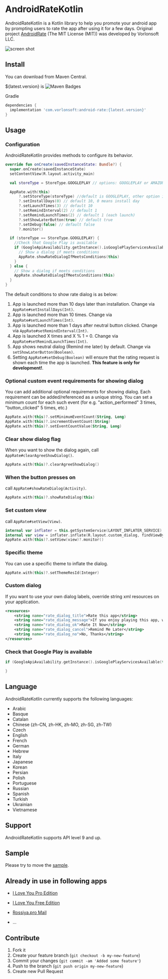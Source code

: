 AndroidRateKotlin
=================

AndroidRateKotlin is a Kotlin library to help you promote your android app by prompting users to rate the app after using it for a few days. Original project [AndroidRate](https://github.com/Vorlonsoft/AndroidRate) (The MIT License (MIT)) was developed by Vorlonsoft LLC.

![screen shot](http://i.gyazo.com/286342ba215a515f2f443a7ce996cc92.gif)

## Install

You can download from Maven Central.

${latest.version} is ![Maven Badges](https://maven-badges.herokuapp.com/maven-central/com.vorlonsoft/android-rate/badge.svg)

Gradle
```groovy
dependencies {
  implementation 'com.vorlonsoft:android-rate:{latest.version}'
}
```

## Usage

### Configuration

AndroidRateKotlin provides methods to configure its behavior.

```Kotlin
override fun onCreate(savedInstanceState: Bundle?) {
  super.onCreate(savedInstanceState)
  setContentView(R.layout.activity_main)

  val storeType = StoreType.GOOGLEPLAY // options: GOOGLEPLAY or AMAZON

  AppRate.with(this)
      ?.setStoreType(storeType) //default is GOOGLEPLAY, other option is AMAZON
      ?.setInstallDays(0) // default 10, 0 means install day
      ?.setLaunchTimes(3) // default 10
      ?.setRemindInterval(2) // default 1
      ?.setRemindLaunchTimes(2) // default 1 (each launch)
      ?.setShowLaterButton(true) // default true
      ?.setDebug(false) // default false
      ?.monitor()

  if (storeType == StoreType.GOOGLEPLAY) {
    //Check that Google Play is available
    if (GoogleApiAvailability.getInstance().isGooglePlayServicesAvailable(this) != ConnectionResult.SERVICE_MISSING) {
      // Show a dialog if meets conditions
      AppRate.showRateDialogIfMeetsConditions(this)
    }
  } else {
    // Show a dialog if meets conditions
    AppRate.showRateDialogIfMeetsConditions(this)
  }
}
```

The default conditions to show rate dialog is as below:

1. App is launched more than 10 days later than installation. Change via `AppRate#setInstallDays(Int)`.
2. App is launched more than 10 times. Change via `AppRate#setLaunchTimes(Int)`.
3. App is launched more than 1 days after neutral button clicked. Change via `AppRate#setRemindInterval(Int)`.
4. App is launched X times and X % 1 = 0. Change via `AppRate#setRemindLaunchTimes(Int)`.
5. App shows neutral dialog (Remind me later) by default. Change via `setShowLaterButton(Boolean)`.
6. Setting `AppRate#setDebug(Boolean)` will ensure that the rating request is shown each time the app is launched. **This feature is only for development!**.

### Optional custom event requirements for showing dialog

You can add additional optional requirements for showing dialog. Each requirement can be added/referenced as a unique string. You can set a minimum count for each such event (for e.g. "action_performed" 3 times, "button_clicked" 5 times, etc.)

```Kotlin
AppRate.with(this)?.setMinimumEventCount(String, Long)
AppRate.with(this)?.incrementEventCount(String)
AppRate.with(this)?.setEventCountValue(String, Long)
```

### Clear show dialog flag

When you want to show the dialog again, call `AppRate#clearAgreeShowDialog()`.

```Kotlin
AppRate.with(this)?.clearAgreeShowDialog()
```

### When the button presses on

call `AppRate#showRateDialog(Activity)`.

```Kotlin
AppRate.with(this)?.showRateDialog(this)
```

### Set custom view

call `AppRate#setView(View)`.

```Kotlin
internal var inflater = this.getSystemService(LAYOUT_INFLATER_SERVICE) as LayoutInflater
internal var view = inflater.inflate(R.layout.custom_dialog, findViewById(R.id.layout_root) as ViewGroup)
AppRate.with(this)?.setView(view)?.monitor()
```

### Specific theme

You can use a specific theme to inflate the dialog.

```Kotlin
AppRate.with(this)?.setThemeResId(Integer)
```

### Custom dialog

If you want to use your own dialog labels, override string xml resources on your application.

```xml
<resources>
    <string name="rate_dialog_title">Rate this app</string>
    <string name="rate_dialog_message">If you enjoy playing this app, would you mind taking a moment to rate it? It won\'t take more than a minute. Thanks for your support!</string>
    <string name="rate_dialog_ok">Rate It Now</string>
    <string name="rate_dialog_cancel">Remind Me Later</string>
    <string name="rate_dialog_no">No, Thanks</string>
</resources>
```

### Check that Google Play is available

```Kotlin
if (GoogleApiAvailability.getInstance().isGooglePlayServicesAvailable(this) != ConnectionResult.SERVICE_MISSING) {

}
```

## Language

AndroidRateKotlin currently supports the following languages:

- Arabic
- Basque
- Catalan
- Chinese (zh-CN, zh-HK, zh-MO, zh-SG, zh-TW)
- Czech
- English
- French
- German
- Hebrew
- Italy
- Japanese
- Korean
- Persian
- Polish
- Portuguese
- Russian
- Spanish
- Turkish
- Ukrainian
- Vietnamese

## Support

AndroidRateKotlin supports API level 9 and up.

## Sample

Please try to move the [sample](https://github.com/AlexanderLS/AndroidRateKotlin/tree/master/sample).

## Already in use in following apps

* [I Love You Pro Edition](https://play.google.com/store/apps/details?id=com.vorlonsoft.iluvu)

* [I Love You Free Edition](https://play.google.com/store/apps/details?id=com.vorlonsoft.iloveyou)

* [Rossiya.pro Mail](https://play.google.com/store/apps/details?id=com.vorlonsoft.rossiyapro)

* ...

## Contribute

1. Fork it
2. Create your feature branch (`git checkout -b my-new-feature`)
3. Commit your changes (`git commit -am 'Added some feature'`)
4. Push to the branch (`git push origin my-new-feature`)
5. Create new Pull Request
